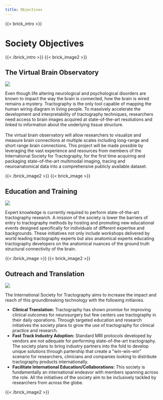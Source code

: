 ```yaml
---
title: Objectives
---
```

{{< brick_intro >}}

# Society Objectives

{{< /brick_intro >}}
{{< brick_image2 >}}

## The Virtual Brain Observatory

![](/uploads/illustrations/cuate/responsive.svg)

Even though life altering neurological and psychological disorders are known to impact the way the brain is connected, how the brain is wired remains a mystery. Tractography is the only tool capable of mapping the human wiring diagram in living people. To massively accelerate the development and interpretability of tractography techniques, researchers need access to brain images acquired at state-of-the-art resolutions and linked to information about the underlying tissue structure.
<br><br>
The virtual brain observatory will allow researchers to visualize and measure brain connections at multiple scales including long-range and short range brain connections.  This project will be made possible by leveraging the vast experience and resources from members of the International Society for Tractography, for the first time acquiring and packaging state-of-the-art multimodal imaging, tracing and neuroanatomical data into a comprehensive publicly available dataset.

{{< /brick_image2 >}}
{{< brick_image >}}

## Education and Training

![](/uploads/illustrations/cuate/version-control.svg)

Expert knowledge is currently required to perform state-of-the-art tractography research. A mission of the society is lower the barriers of entry to tractography methods by hosting and promoting new educational events designed specifically for individuals of different expertise and backgrounds. These initiatives not only include workshops delivered by world leading tractography experts but also anatomical experts educating tractography developers on the anatomical nuances of the ground truth structural connectivity of the brain.

{{< /brick_image >}}
{{< brick_image2 >}}

## Outreach and Translation

![](/uploads/illustrations/cuate/responsive.svg)

The International Society for Tractography aims to increase the impact and reach of this groundbreaking technology with the following initiavies.

- <b>Clinical Translation:</b> Tractography has shown promise for improving clinical outcomes for neurosurgery but few centers use tractography in their daily oporations. Through targeted education and research initiatives the society plans to grow the use of tractography for clinical practice and research.
- <b>Fast Track Industry Adoption:</b> Standard MRI protocols developed by vendors are not adequate for performing state-of-the-art tractography. The society plans to bring industry partners into the fold to develop unique solutions through partership that create a "win-win-win" scenario for researchers, clinicians and companies looking to distribute tractography products internationally.
- <b>Facilitate International Education/Collaborations:</b>  This society is fundamentally an international endeavor with members spanning across the role.  All the initiatives of the society aim to be inclusively tackled by researchers from across the globe.

{{< /brick_image2 >}}

